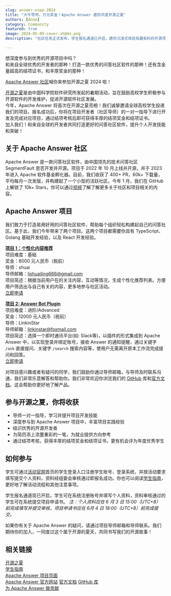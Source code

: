 ```yaml
---
slug: answer-ospp-2024
title: "大牛导师，万元奖金！Apache Answer 邀你共度开源之夏"
authors: [Anne]
category: Community
featured: true
image: 2024-05-09-cover-zh@4x.png
description: "社区任务正式发布，学生报名通道已开启，邀你沉浸式体验有趣有料的开源项目。"

---
```


想深度参与到优秀的开源项目中吗？      
和来自全球优秀的开发者的那种！打造一款优秀的问答社区软件的那种！还有含金量超高的结项证书，和丰厚奖金的那种！

[Apache Answer 社区](https://answer.apache.org/)喊你来参加开源之夏 2024 啦！

[开源之夏](https://summer-ospp.ac.cn/)是由中国科学院软件研究所发起的暑期活动，旨在鼓励高校学生积极参与开源软件的开发维护，促进开源软件社区发展。        
今年，Apache Answer 将首次在开源之夏亮相！我们诚挚邀请全球高校学生投递我们的项目。报名成功后，你将在项目开发者（社区导师）的一对一指导下进行开发及完成对应项目，通过结项考核后即可获得丰厚的结项奖金和结项证书。       
加入我们！和来自全球的开发者共同打造更好的问答社区软件，提升个人开发技能和突破！

## 关于 Apache Answer 社区
Apache Answer 是一款问答社区软件，由中国领先的技术问答社区 SegmentFault 思否开发并开源。项目于 2022 年 10 月上线并开源，并于 2023 年进入 Apache 软件基金孵化器。目前，我们收获了 400+ PR，60k+ 下载量，平均每月一次发版，并构建起了一个小型的活跃社区。今年 1 月，我们在 GitHub 上解锁了 10k+ Stars，你可以通过[视频](https://www.bilibili.com/video/BV1KT421171S/)了解了解更多关于社区和项目相关的内容。

## Apache Answer 项目
我们致力于打造易用好用的问答社区软件，帮助每个组织轻松构建起自己的问答社区。基于此，我们今年带来了两个项目。这两个项目都需要你具有 TypeScript、Golang 基础开发经验，以及 React 开发经验。

[**项目 1：个性化内容推荐**](https://summer-ospp.ac.cn/org/prodetail/246a40179?list=org&navpage=or)        
项目难度：基础      
奖金：8000 元人民币（税前）    
导师：shuai      
导师邮箱：lishuailing666@gmail.com      
项目简述：根据当前用户在的关注内容，互动等情况，生成个性化推荐列表。方便用户筛选出与自己有关的内容，更多地参与社区活动。        
[立即申请](https://summer-ospp.ac.cn/org/prodetail/246a40179?list=org&navpage=org)


[**项目 2: Answer Bot Plugin**](https://summer-ospp.ac.cn/org/prodetail/246a40172?list=org&navpage=org)      
项目难度：进阶/Advanced      
奖金：12000 元人民币（税前）      
导师：LinkinStar      
导师邮箱：linkinstar@foxmail.com        
项目简述：选择一个即时通讯平台(如: Slack等)，以插件的形式集成到 Apache Answer 中，以实现登录并绑定账号，接收 Answer 的通知提醒，通过关键字 `/ask` 直接提问、关键字 `/search` 搜索内容等，使用户无需离开原本工作流完成提问和回答。      
[立即申请](https://summer-ospp.ac.cn/org/prodetail/246a40172?list=org&navpage=org)

对项目感兴趣或者有疑问的同学，我们鼓励你通过导师邮箱，与导师及时联系沟通，我们非常乐意解答和帮助你。我们非常欢迎你浏览我们的 [GitHub](https://github.com/apache/incubator-answer) 库和[官方文档](https://answer.apache.org/docs)，这会帮助你更好地了解产品。

## 参与开源之夏，你将收获
- 导师一对一指导，学习并提升项目开发技能
- 深度参与到 Apache Answer 项目中，丰富项目实践经验
- 结识优秀的开源开发者
- 为简历添上浓墨重彩的一笔，为就业提供方向参考
- 通过结项考核，获得丰厚的结项奖金和结项证书，更有机会评为年度优秀学生

## 如何参与
学生可通过[活动官网](https://summer-ospp.ac.cn/)首页的学生登录入口注册学生账号、登录系统，并按活动要求填写提交个人资料，资料经组委会审核通过即报名成功。你也可以阅读[学生指南](https://summer-ospp.ac.cn/help/student/)，更好地了解活动流程和其他注意事项。

学生报名通道现已开启，学生可在系统注册账号并填写个人资料，资料审核通过的学生可在系统提交项目申请书。 
*注：个人资料应在 6 月 3 日 15:00（UTC+8） 前完成填写并提交审核，项目申请书应在 6月 4 日 18:00（UTC+8）前完成提交。*

如果你有关于 Apache Answer 的疑问，请通过项目导师邮箱和导师联系。我们期待你的加入，一同度过这个属于开源的夏天，共同书写我们的开源故事！

## 相关链接
[开源之夏](https://summer-ospp.ac.cn/)      
[学生指南](https://summer-ospp.ac.cn/help/student/)      
[Apache Answer 项目页面](https://summer-ospp.ac.cn/org/orgdetail/6a467fc2-8a16-486d-9d85-ad7ebdf9fd4b?lang=zh)      
[Apache Answer 官方网站](https://answer.apache.org/)
[官方文档](https://answer.apache.org/docs)
[GitHub 库](https://github.com/apache/incubator-answer)     
[为 Apache Answer 做贡献](https://answer.apache.org/community/contributing)